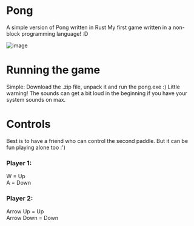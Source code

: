 # Pong
A simple version of Pong written in Rust
My first game written in a non-block programming language! :D

![image](https://github.com/earomc/pong/assets/36933273/99c567a0-feb5-4aee-a91d-53d905e2640a)

# Running the game
Simple: Download the .zip file, unpack it and run the pong.exe :)
Little warning! The sounds can get a bit loud in the beginning if you have your system sounds on max. 

# Controls
Best is to have a friend who can control the second paddle. But it can be fun playing alone too :')

### Player 1: 
W = Up  
A = Down

### Player 2:
Arrow Up = Up  
Arrow Down = Down
